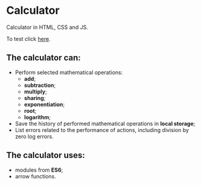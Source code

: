 # Calculator
Calculator in HTML, CSS and JS. 

To test click [here](https://cypek.ct8.pl/calculator/).

## The calculator can:
- Perform selected mathematical operations:
  - **add**;
  - **subtraction**;
  - **multiply**;
  - **sharing**;
  - **exponentiation**;
  - **root**;
  - **logarithm**;
- Save the history of performed mathematical operations in **local storage**;
- List errors related to the performance of actions, including division by zero log errors.

## The calculator uses:
- modules from **ES6**;
- arrow functions.
